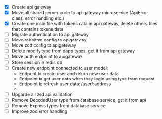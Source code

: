 - [x] Create api gateway
- [x] Move all shared server code to api gateway microservice (ApiError class, error handling etc.)
- [x] Create one main file with tokens data in api gateway, delete others files that contains tokens data
- [ ] Migrate authentication to api gateway
- [ ] Move rabbitmq config to apigateway
- [ ] Move zod config to apigateway
- [ ] Delete modify type from dapp types, get it from api gateway
- [ ] Move auth endpoint to apigateway
- [ ] Store session in redis db
- [ ] Create new endpoint connected to user model:
  - Endpont to create user and return new user data
  - Endpoint to get user data when they login using type from request
  - Endpoint to refresh user data: /user/:address
  - 
- [ ] Upgarde all zod api validation
- [ ] Remove DecodedUser type from database service, get it from api
- [ ] Remove Express types from database service
- [ ] Improve zod error handling